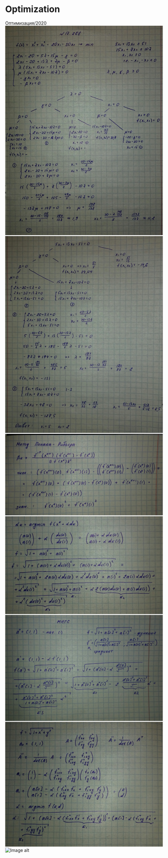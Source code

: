 # Optimization
Оптимизация/2020
![Image alt](https://github.com/Tottoro932/Optimization/blob/master/%D0%A3%D1%81%D0%BB%D0%BE%D0%B2%D0%BD%D0%B0%D1%8F_%D0%BC%D0%B8%D0%BD%D0%B8%D0%BC%D0%B8%D0%B7%D0%B0%D1%86%D0%B8%D1%8F_1.jpg)
![Image alt](https://github.com/Tottoro932/Optimization/blob/master/%D0%A3%D1%81%D0%BB%D0%BE%D0%B2%D0%BD%D0%B0%D1%8F_%D0%BC%D0%B8%D0%BD%D0%B8%D0%BC%D0%B8%D0%B7%D0%B0%D1%86%D0%B8%D1%8F_2.jpg)
![Image alt](https://github.com/Tottoro932/Optimization/blob/master/%D0%B1%D0%B5%D1%82%D1%82%D0%B0_%D0%B4%D0%BB%D1%8F_%D0%BC%D0%B5%D1%82%D0%BE%D0%B4%D0%B0_%D0%9F-%D0%A0.jpg)
![Image alt](https://github.com/Tottoro932/Optimization/blob/master/%D0%BA%D0%BE%D1%8D%D1%84%D1%84%D0%B8%D1%86%D0%B8%D0%B5%D0%BD%D1%82%D1%8B_%D0%9F-%D0%A0.jpg)
![Image alt](https://github.com/Tottoro932/Optimization/blob/master/%D0%BA%D0%BE%D1%8D%D1%84%D1%84%D0%B8%D1%86%D0%B8%D0%B5%D0%BD%D1%82%D1%8B_%D0%BC%D0%BD%D0%B3%D1%81.jpg)
![Image alt](https://github.com/Tottoro932/Optimization/blob/master/%D0%BA%D0%BE%D1%8D%D1%84%D1%84%D0%B8%D1%86%D0%B8%D0%B5%D0%BD%D1%82%D1%8B_%D0%BC%D0%BE%D0%B4.%D0%9D%D1%8C%D1%8E%D1%82%D0%BE%D0%BD.jpg)
![Image alt]()
